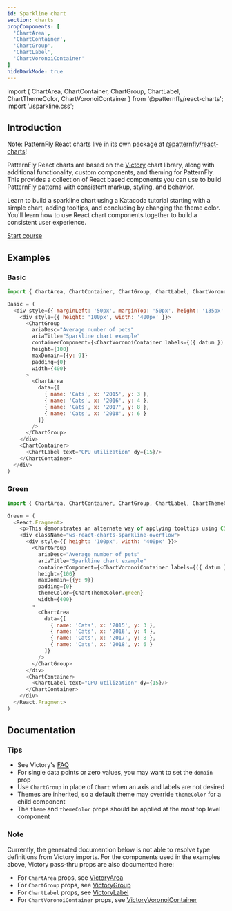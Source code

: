 ```yaml
---
id: Sparkline chart
section: charts
propComponents: [
  'ChartArea',
  'ChartContainer',
  'ChartGroup',
  'ChartLabel',
  'ChartVoronoiContainer'
]
hideDarkMode: true
---
```


import { ChartArea, ChartContainer, ChartGroup, ChartLabel, ChartThemeColor, ChartVoronoiContainer } from '@patternfly/react-charts';
import './sparkline.css';

## Introduction
Note: PatternFly React charts live in its own package at [@patternfly/react-charts](https://www.npmjs.com/package/@patternfly/react-charts)!

PatternFly React charts are based on the [Victory](https://formidable.com/open-source/victory/docs/victory-chart/) chart library, along with additional functionality, custom components, and theming for PatternFly. This provides a collection of React based components you can use to build PatternFly patterns with consistent markup, styling, and behavior.

Learn to build a sparkline chart using a Katacoda tutorial starting with a simple chart, adding tooltips, and concluding by changing the theme color. You'll learn how to use React chart components together to build a consistent user experience.

[Start course](https://katacoda.com/patternfly/courses/react-charts/sparkline-chart)

## Examples
### Basic
```js
import { ChartArea, ChartContainer, ChartGroup, ChartLabel, ChartVoronoiContainer } from '@patternfly/react-charts';

Basic = (
  <div style={{ marginLeft: '50px', marginTop: '50px', height: '135px' }}>
    <div style={{ height: '100px', width: '400px' }}>
      <ChartGroup
        ariaDesc="Average number of pets"
        ariaTitle="Sparkline chart example"
        containerComponent={<ChartVoronoiContainer labels={({ datum }) => `${datum.name}: ${datum.y}`} constrainToVisibleArea />}
        height={100}
        maxDomain={{y: 9}}
        padding={0}
        width={400}
      >
        <ChartArea
          data={[
            { name: 'Cats', x: '2015', y: 3 },
            { name: 'Cats', x: '2016', y: 4 },
            { name: 'Cats', x: '2017', y: 8 },
            { name: 'Cats', x: '2018', y: 6 }
          ]}
        />
      </ChartGroup>
    </div>
    <ChartContainer>
      <ChartLabel text="CPU utilization" dy={15}/>
    </ChartContainer>
  </div>
)
```

### Green
```js
import { ChartArea, ChartContainer, ChartGroup, ChartLabel, ChartThemeColor, ChartVoronoiContainer } from '@patternfly/react-charts';

Green = (
  <React.Fragment>
    <p>This demonstrates an alternate way of applying tooltips using CSS overflow</p>
    <div className="ws-react-charts-sparkline-overflow">
      <div style={{ height: '100px', width: '400px' }}>
        <ChartGroup
          ariaDesc="Average number of pets"
          ariaTitle="Sparkline chart example"
          containerComponent={<ChartVoronoiContainer labels={({ datum }) => `${datum.name}: ${datum.y}`} />}
          height={100}
          maxDomain={{y: 9}}
          padding={0}
          themeColor={ChartThemeColor.green}
          width={400}
        >
          <ChartArea
            data={[
              { name: 'Cats', x: '2015', y: 3 },
              { name: 'Cats', x: '2016', y: 4 },
              { name: 'Cats', x: '2017', y: 8 },
              { name: 'Cats', x: '2018', y: 6 }
            ]}
          />
        </ChartGroup>
      </div>
      <ChartContainer>
        <ChartLabel text="CPU utilization" dy={15}/>
      </ChartContainer>
    </div>
  </React.Fragment>
)
```

## Documentation
### Tips
- See Victory's [FAQ](https://formidable.com/open-source/victory/docs/faq)
- For single data points or zero values, you may want to set the `domain` prop
- Use `ChartGroup` in place of `Chart` when an axis and labels are not desired
- Themes are inherited, so a default theme may override `themeColor` for a child component
- The `theme` and `themeColor` props should be applied at the most top level component

### Note
Currently, the generated documention below is not able to resolve type definitions from Victory imports. For the 
components used in the examples above, Victory pass-thru props are also documented here:

 - For `ChartArea` props, see [VictoryArea](https://formidable.com/open-source/victory/docs/victory-area)
 - For `ChartGroup` props, see [VictoryGroup](https://formidable.com/open-source/victory/docs/victory-group)
 - For `ChartLabel` props, see [VictoryLabel](https://formidable.com/open-source/victory/docs/victory-label)
 - For `ChartVoronoiContainer` props, see [VictoryVoronoiContainer](https://formidable.com/open-source/victory/docs/victory-voronoi-container)
